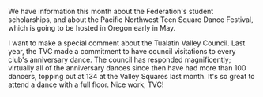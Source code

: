 We have information this month about the Federation's student scholarships, and about the Pacific Northwest Teen Square Dance Festival, which is going to be hosted in Oregon early in May.

I want to make a special comment about the Tualatin Valley Council.  Last year, the TVC made a commitment to have council visitations to every club's anniversary dance.  The council has responded magnificently; virtually all of the anniversary dances since then have had more than 100 dancers, topping out at 134 at the Valley Squares last month.  It's so great to attend a dance with a full floor.  Nice work, TVC!